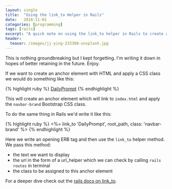 ```yaml
---
layout: single
title:  "Using the link_to Helper in Rails"
date:   2018-11-01
categories: [programming]
tags: [rails]
excerpt: "A quick note on using the link_to helper in Rails to create an anchor element."
header:
  teaser: /images/jj-ying-215308-unsplash.jpg
---
```


This is nothing groundbreaking but I kept forgetting. I'm writing it down in hopes of better retaining in the future. Enjoy.

If we want to create an anchor element with HTML and apply a CSS class we would do something like this:

{% highlight ruby %}
  <a class="navbar-brand" href="index.html">DailyPrompt</a>
{% endhighlight %}

This will create an anchor element which will link to `index.html` and apply the `navbar-brand` Bootstrap CSS class.

To do the same thing in Rails we'd write it like this:

{% highlight ruby %}
  <%= link_to 'DailyPrompt', root_path, class: 'navbar-brand' %>
{% endhighlight %}

Here we write an opening ERB tag and then use the `link_to` helper method. We pass this method:

- the text we want to display
- the url in the form of a url_helper which we can check by calling `rails routes` in terminal
- the class to be assigned to this anchor element

For a deeper dive check out the [rails docs on link_to][rails docs on link_to].




<!--  Links -->

[rails docs on link_to]: https://api.rubyonrails.org/v5.2.1/classes/ActionView/Helpers/UrlHelper.html#method-i-link_to

